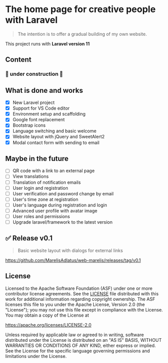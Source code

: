 # <a id="top"></a> The home page for creative people with Laravel

> The intention is to offer a gradual building of my own website.

This project runs with **Laravel version 11**

## Content

### :construction: under construction :construction:

## What is done and works

- [x] New Laravel project
- [x] Support for VS Code editor
- [x] Environment setup and scaffolding
- [x] Google font replacement
- [x] Bootstrap icons
- [x] Language switching and basic welcome
- [x] Website layout with jQuery and SweetAlert2
- [x] Modal contact form with sending to email

## Maybe in the future

- [ ] QR code with a link to an external page
- [ ] View translations
- [ ] Translation of notification emails
- [ ] User login and registration
- [ ] User verification and password change by email
- [ ] User's time zone at registration
- [ ] User's language during registration and login
- [ ] Advanced user profile with avatar image
- [ ] User roles and permissions
- [ ] Upgrade laravel/framework to the latest version

## :white_check_mark: Release v0.1

> Basic website layout with dialogs for external links

https://github.com/MarelisAdlatus/web-marelis/releases/tag/v0.1

## License

Licensed to the Apache Software Foundation (ASF) under one or more contributor license agreements.  See the [LICENSE](LICENSE) file distributed with this work for additional information regarding copyright ownership.  The ASF licenses this file to you under the Apache License, Version 2.0 (the "License"); you may not use this file except in compliance with the License. You may obtain a copy of the License at

  https://apache.org/licenses/LICENSE-2.0

Unless required by applicable law or agreed to in writing, software distributed under the License is distributed on an "AS IS" BASIS, WITHOUT WARRANTIES OR CONDITIONS OF ANY KIND, either express or implied.  See the License for the specific language governing permissions and limitations under the License.
